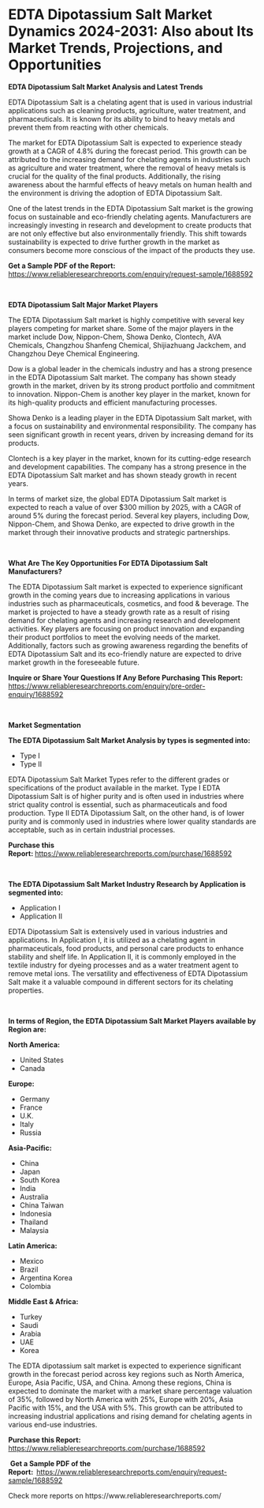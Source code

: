 <p><h1>EDTA Dipotassium Salt Market Dynamics 2024-2031: Also about Its Market Trends, Projections, and Opportunities</h1></p><p><strong>EDTA Dipotassium Salt Market Analysis and Latest Trends</strong></p>
<p><p>EDTA Dipotassium Salt is a chelating agent that is used in various industrial applications such as cleaning products, agriculture, water treatment, and pharmaceuticals. It is known for its ability to bind to heavy metals and prevent them from reacting with other chemicals.</p><p>The market for EDTA Dipotassium Salt is expected to experience steady growth at a CAGR of 4.8% during the forecast period. This growth can be attributed to the increasing demand for chelating agents in industries such as agriculture and water treatment, where the removal of heavy metals is crucial for the quality of the final products. Additionally, the rising awareness about the harmful effects of heavy metals on human health and the environment is driving the adoption of EDTA Dipotassium Salt.</p><p>One of the latest trends in the EDTA Dipotassium Salt market is the growing focus on sustainable and eco-friendly chelating agents. Manufacturers are increasingly investing in research and development to create products that are not only effective but also environmentally friendly. This shift towards sustainability is expected to drive further growth in the market as consumers become more conscious of the impact of the products they use.</p></p>
<p><strong>Get a Sample PDF of the Report:&nbsp;</strong> <a href="https://www.reliableresearchreports.com/enquiry/request-sample/1688592">https://www.reliableresearchreports.com/enquiry/request-sample/1688592</a></p>
<p>&nbsp;</p>
<p><strong>EDTA Dipotassium Salt Major Market Players</strong></p>
<p><p>The EDTA Dipotassium Salt market is highly competitive with several key players competing for market share. Some of the major players in the market include Dow, Nippon-Chem, Showa Denko, Clontech, AVA Chemicals, Changzhou Shanfeng Chemical, Shijiazhuang Jackchem, and Changzhou Deye Chemical Engineering.</p><p>Dow is a global leader in the chemicals industry and has a strong presence in the EDTA Dipotassium Salt market. The company has shown steady growth in the market, driven by its strong product portfolio and commitment to innovation. Nippon-Chem is another key player in the market, known for its high-quality products and efficient manufacturing processes.</p><p>Showa Denko is a leading player in the EDTA Dipotassium Salt market, with a focus on sustainability and environmental responsibility. The company has seen significant growth in recent years, driven by increasing demand for its products.</p><p>Clontech is a key player in the market, known for its cutting-edge research and development capabilities. The company has a strong presence in the EDTA Dipotassium Salt market and has shown steady growth in recent years.</p><p>In terms of market size, the global EDTA Dipotassium Salt market is expected to reach a value of over $300 million by 2025, with a CAGR of around 5% during the forecast period. Several key players, including Dow, Nippon-Chem, and Showa Denko, are expected to drive growth in the market through their innovative products and strategic partnerships.</p></p>
<p>&nbsp;</p>
<p><strong>What Are The Key Opportunities For EDTA Dipotassium Salt Manufacturers?</strong></p>
<p><p>The EDTA Dipotassium Salt market is expected to experience significant growth in the coming years due to increasing applications in various industries such as pharmaceuticals, cosmetics, and food & beverage. The market is projected to have a steady growth rate as a result of rising demand for chelating agents and increasing research and development activities. Key players are focusing on product innovation and expanding their product portfolios to meet the evolving needs of the market. Additionally, factors such as growing awareness regarding the benefits of EDTA Dipotassium Salt and its eco-friendly nature are expected to drive market growth in the foreseeable future.</p></p>
<p><strong>Inquire or Share Your Questions If Any Before Purchasing This Report:</strong> <a href="https://www.reliableresearchreports.com/enquiry/pre-order-enquiry/1688592">https://www.reliableresearchreports.com/enquiry/pre-order-enquiry/1688592</a></p>
<p>&nbsp;</p>
<p><strong>Market Segmentation</strong></p>
<p><strong>The EDTA Dipotassium Salt Market Analysis by types is segmented into:</strong></p>
<p><ul><li>Type I</li><li>Type II</li></ul></p>
<p><p>EDTA Dipotassium Salt Market Types refer to the different grades or specifications of the product available in the market. Type I EDTA Dipotassium Salt is of higher purity and is often used in industries where strict quality control is essential, such as pharmaceuticals and food production. Type II EDTA Dipotassium Salt, on the other hand, is of lower purity and is commonly used in industries where lower quality standards are acceptable, such as in certain industrial processes.</p></p>
<p><strong>Purchase this Report:&nbsp;</strong><a href="https://www.reliableresearchreports.com/purchase/1688592">https://www.reliableresearchreports.com/purchase/1688592</a></p>
<p>&nbsp;</p>
<p><strong>The EDTA Dipotassium Salt Market Industry Research by Application is segmented into:</strong></p>
<p><ul><li>Application I</li><li>Application II</li></ul></p>
<p><p>EDTA Dipotassium Salt is extensively used in various industries and applications. In Application I, it is utilized as a chelating agent in pharmaceuticals, food products, and personal care products to enhance stability and shelf life. In Application II, it is commonly employed in the textile industry for dyeing processes and as a water treatment agent to remove metal ions. The versatility and effectiveness of EDTA Dipotassium Salt make it a valuable compound in different sectors for its chelating properties.</p></p>
<p>&nbsp;</p>
<p><strong>In terms of Region, the EDTA Dipotassium Salt Market Players available by Region are:</strong></p>
<p>
    <p> <strong> North America: </strong>
        <ul>
            <li>United States</li>
            <li>Canada</li>
        </ul>
        </p> 
    <p> <strong> Europe: </strong>
        <ul>
            <li>Germany</li>
            <li>France</li>
            <li>U.K.</li>
            <li>Italy</li>
            <li>Russia</li>
        </ul>
        </p> 
    <p> <strong> Asia-Pacific: </strong>
        <ul>
            <li>China</li>
            <li>Japan</li>
            <li>South Korea</li>
            <li>India</li>
            <li>Australia</li>
            <li>China Taiwan</li>
            <li>Indonesia</li>
            <li>Thailand</li>
            <li>Malaysia</li>
        </ul>
        </p> 
    <p> <strong> Latin America: </strong>
        <ul>
            <li>Mexico</li>
            <li>Brazil</li>
            <li>Argentina Korea</li>
            <li>Colombia</li>
        </ul>
        </p> 
    <p> <strong> Middle East & Africa: </strong>
        <ul>
            <li>Turkey</li>
            <li>Saudi</li>
            <li>Arabia</li>
            <li>UAE</li>
            <li>Korea</li>
        </ul>
    </p>
    </p>
<p><p>The EDTA dipotassium salt market is expected to experience significant growth in the forecast period across key regions such as North America, Europe, Asia Pacific, USA, and China. Among these regions, China is expected to dominate the market with a market share percentage valuation of 35%, followed by North America with 25%, Europe with 20%, Asia Pacific with 15%, and the USA with 5%. This growth can be attributed to increasing industrial applications and rising demand for chelating agents in various end-use industries.</p></p>
<p><strong>Purchase this Report: </strong><a href="https://www.reliableresearchreports.com/purchase/1688592">https://www.reliableresearchreports.com/purchase/1688592</a></p>
<p>&nbsp;<strong>Get a Sample PDF of the Report:&nbsp;&nbsp;</strong><a href="https://www.reliableresearchreports.com/enquiry/request-sample/1688592">https://www.reliableresearchreports.com/enquiry/request-sample/1688592</a></p>
<p><strong></strong></p>
<p>Check more reports on https://www.reliableresearchreports.com/</p>